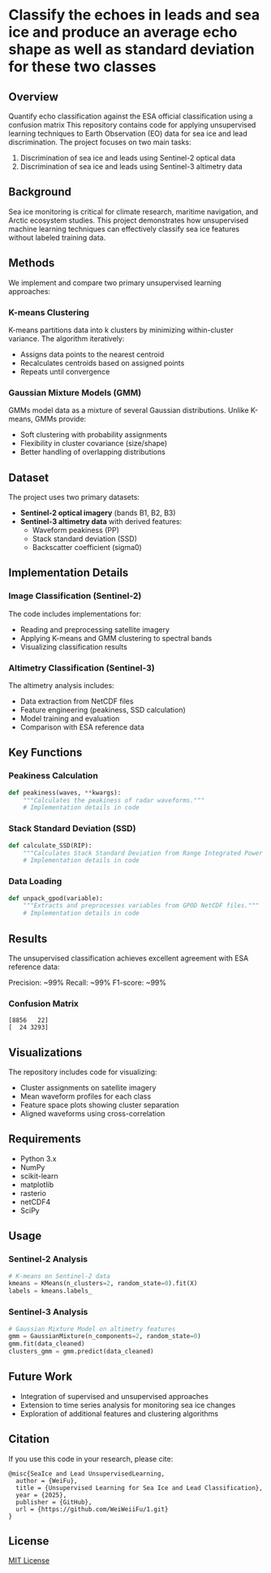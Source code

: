 # Classify the echoes in leads and sea ice and produce an average echo shape as well as standard deviation for these two classes 

## Overview
Quantify echo classification against the ESA official classification using a confusion matrix
This repository contains code for applying unsupervised learning techniques to Earth Observation (EO) data for sea ice and lead discrimination. The project focuses on two main tasks:
1. Discrimination of sea ice and leads using Sentinel-2 optical data
2. Discrimination of sea ice and leads using Sentinel-3 altimetry data

## Background
Sea ice monitoring is critical for climate research, maritime navigation, and Arctic ecosystem studies. This project demonstrates how unsupervised machine learning techniques can effectively classify sea ice features without labeled training data.

## Methods
We implement and compare two primary unsupervised learning approaches:

### K-means Clustering
K-means partitions data into k clusters by minimizing within-cluster variance. The algorithm iteratively:
- Assigns data points to the nearest centroid
- Recalculates centroids based on assigned points
- Repeats until convergence

### Gaussian Mixture Models (GMM)
GMMs model data as a mixture of several Gaussian distributions. Unlike K-means, GMMs provide:
- Soft clustering with probability assignments
- Flexibility in cluster covariance (size/shape)
- Better handling of overlapping distributions

## Dataset
The project uses two primary datasets:
- **Sentinel-2 optical imagery** (bands B1, B2, B3)
- **Sentinel-3 altimetry data** with derived features:
  - Waveform peakiness (PP)
  - Stack standard deviation (SSD)
  - Backscatter coefficient (sigma0)

## Implementation Details

### Image Classification (Sentinel-2)
The code includes implementations for:
- Reading and preprocessing satellite imagery
- Applying K-means and GMM clustering to spectral bands
- Visualizing classification results

### Altimetry Classification (Sentinel-3)
The altimetry analysis includes:
- Data extraction from NetCDF files
- Feature engineering (peakiness, SSD calculation)
- Model training and evaluation
- Comparison with ESA reference data

## Key Functions

### Peakiness Calculation
```python
def peakiness(waves, **kwargs):
    """Calculates the peakiness of radar waveforms."""
    # Implementation details in code
```

### Stack Standard Deviation (SSD)
```python
def calculate_SSD(RIP):
    """Calculates Stack Standard Deviation from Range Integrated Power (RIP)."""
    # Implementation details in code
```

### Data Loading
```python
def unpack_gpod(variable):
    """Extracts and preprocesses variables from GPOD NetCDF files."""
    # Implementation details in code
```

## Results
The unsupervised classification achieves excellent agreement with ESA reference data:

Precision: ~99%
Recall: ~99%
F1-score: ~99%
### Confusion Matrix
```
[8856   22]
[  24 3293]
```

## Visualizations
The repository includes code for visualizing:
- Cluster assignments on satellite imagery
- Mean waveform profiles for each class
- Feature space plots showing cluster separation
- Aligned waveforms using cross-correlation

## Requirements
- Python 3.x
- NumPy
- scikit-learn
- matplotlib
- rasterio
- netCDF4
- SciPy

## Usage

### Sentinel-2 Analysis
```python
# K-means on Sentinel-2 data
kmeans = KMeans(n_clusters=2, random_state=0).fit(X)
labels = kmeans.labels_
```

### Sentinel-3 Analysis
```python
# Gaussian Mixture Model on altimetry features
gmm = GaussianMixture(n_components=2, random_state=0)
gmm.fit(data_cleaned)
clusters_gmm = gmm.predict(data_cleaned)
```

## Future Work
- Integration of supervised and unsupervised approaches
- Extension to time series analysis for monitoring sea ice changes
- Exploration of additional features and clustering algorithms

## Citation
If you use this code in your research, please cite:
```
@misc{SeaIce and Lead UnsupervisedLearning,
  author = {WeiFu},
  title = {Unsupervised Learning for Sea Ice and Lead Classification},
  year = {2025},
  publisher = {GitHub},
  url = {https://github.com/WeiWeiiFu/1.git}
}
```

## License
[MIT License](LICENSE)

